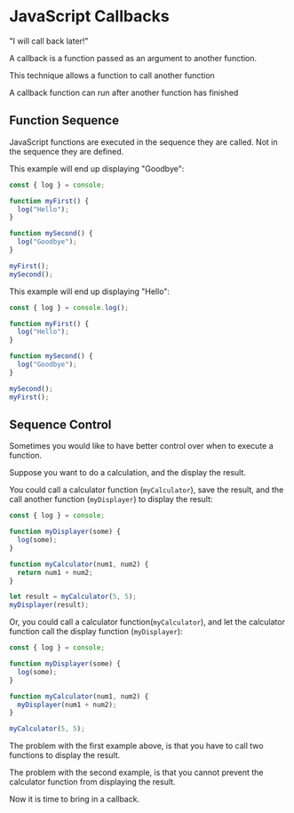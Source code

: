# JavaScript Callbacks

"I will call back later!"

A callback is a function passed as an argument to another function.

This technique allows a function to call another function

A callback function can run after another function has finished

## Function Sequence


JavaScript functions are executed in the sequence they are called. Not in the sequence they are defined.

This example will end up displaying "Goodbye":

```javascript
const { log } = console;

function myFirst() {
  log("Hello");
}

function mySecond() {
  log("Goodbye");
}

myFirst();
mySecond();
```

This example will end up displaying "Hello":

```javascript
const { log } = console.log();

function myFirst() {
  log("Hello");
}

function mySecond() {
  log("Goodbye");
}

mySecond();
myFirst();
```

## Sequence Control

Sometimes you would like to have better control over when to execute a function.

Suppose you want to do a calculation, and the display the result.

You could call a calculator function (`myCalculator`), save the result, and the call another function (`myDisplayer`) to display the result:

```javascript
const { log } = console;

function myDisplayer(some) {
  log(some);
}

function myCalculator(num1, num2) {
  return num1 + num2;
}

let result = myCalculator(5, 5);
myDisplayer(result);
```

Or, you could call a calculator function(`myCalculator`), and let the calculator function call the display function (`myDisplayer`):

```javascript
const { log } = console;

function myDisplayer(some) {
  log(some);
}

function myCalculator(num1, num2) {
  myDisplayer(num1 + num2);
}

myCalculator(5, 5);
```

The problem with the first example above, is that you have to call two functions to display the result.

The problem with the second example, is that you cannot prevent the calculator function from displaying the result.

Now it is time to bring in a callback.